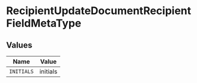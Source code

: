 # RecipientUpdateDocumentRecipientFieldMetaType


## Values

| Name       | Value      |
| ---------- | ---------- |
| `INITIALS` | initials   |